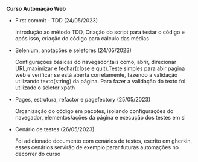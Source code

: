 **Curso Automação Web**

* First commit - TDD (24/05/2023)

  Introdução ao método TDD, Criação do script para testar o código e após isso, criação do código para cálculo das 
  médias

* Selenium, anotações e seletores (24/05/2023)

  Configurações básicas do navegador,tais como, abrir, direcionar URL,maximizar e fechar(close e quit).Teste simples para 
  abir pagina web e verificar se está aberta corretamente, fazendo a validação utilizando texto(string) da 
  página. Para fazer a validação do texto foi utilizado o seletor xpath

* Pages, estrutura, refactor e pagefectory (25/05/2023)

  Organização do código em pacotes, isolando configurações do navegador, elementos/ações da página e execução dos 
  testes em si

* Cenário de testes (26/05/2023)

  Foi adicionado documento com cenários de testes, escrito em gherkin, esses cenários servirão de exemplo parar 
  futuras automações no decorrer do curso
